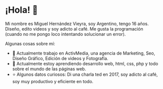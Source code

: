 # ¡Hola! 👋

Mi nombre es Miguel Hernández Vieyra, soy Argentino, tengo 16 años. Diseño, edito videos y soy adicto al café. Me gusta la programación (cuando no me pongo loco intentando solucionar un error).

Algunas cosas sobre mí:

- 🔭 Actualmente trabajo en ActivMedia, una agencia de Marketing, Seo, Diseño Gráfico, Edición de videos y Fotografía.
- 🌱 Actualmente estoy aprendiendo desarrollo web, html, css, php y todo sobre el mundo de las páginas web.
- ⭐ Algunos datos curiosos: Di una charla ted en 2017, soy adicto al café, soy muy productivo y eficiente en todo.

